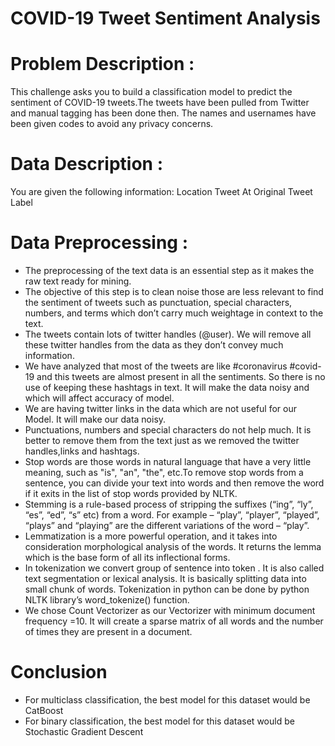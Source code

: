 # COVID-19 Tweet Sentiment Analysis

# Problem Description : 

This challenge asks you to build a classification model to predict the sentiment of COVID-19 tweets.The tweets have been pulled from Twitter and manual tagging has been done then. The names and usernames have been given codes to avoid any privacy concerns.

# Data Description :

You are given the following information:
Location
Tweet At
Original Tweet
Label

# Data Preprocessing : 
* The preprocessing of the text data is an essential step as it makes the raw text ready for mining.
* The objective of this step is to clean noise those are less relevant to find the sentiment of tweets such as punctuation, special characters, numbers, and terms which don’t    carry much weightage in context to the text.
* The tweets contain lots of twitter handles (@user). We will remove all these twitter handles from the data as they don’t convey much information.
* We have analyzed that most of the tweets are like #coronavirus #covid-19 and this tweets are almost present in all the sentiments. So there is no use of keeping these      hashtags in text. It will make the data noisy and which will affect accuracy of model.
* We are having twitter links in the data which are not useful for our Model. It will make our data noisy.
* Punctuations, numbers and special characters do not help much. It is better to remove them from the text just as we removed the twitter handles,links and hashtags.
* Stop words are those words in natural language that have a very little meaning, such as "is", "an", "the", etc.To remove stop words from a sentence, you can divide your text into words and then remove the word if it exits in the list of stop words provided by NLTK.
* Stemming is a rule-based process of stripping the suffixes (“ing”, “ly”, “es”, “ed”, “s” etc) from a word. For example – “play”, “player”, “played”, “plays” and “playing” are the different variations of the word – “play”.
* Lemmatization is a more powerful operation, and it takes into consideration morphological analysis of the words. It returns the lemma which is the base form of all its inflectional forms.
* In tokenization we convert group of sentence into token . It is also called text segmentation or lexical analysis. It is basically splitting data into small chunk of words. Tokenization in python can be done by python NLTK library’s word_tokenize() function.
* We chose Count Vectorizer as our Vectorizer with minimum  document frequency =10. It will create a sparse matrix of all words and the number of times they are present in a document.

# Conclusion
* For multiclass classification, the best model for this dataset would be CatBoost
* For binary classification, the best model for this dataset would be Stochastic Gradient Descent





